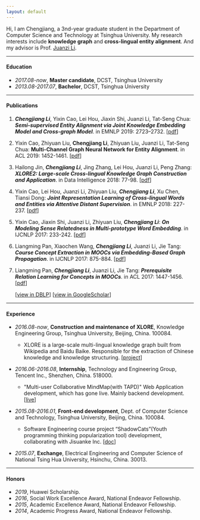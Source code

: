 ```yaml
---
layout: default
---
```


Hi, I am Chengjiang, a 3nd-year graduate student in the Department of Computer Science and Technology at Tsinghua University. My research interests include **knowledge graph** and **cross-lingual entity alignment**. And my advisor is Prof. [Juanzi Li](http://keg.cs.tsinghua.edu.cn/persons/ljz/).

* * *

#### [](#Education)Education
* _2017.08-now_, **Master candidate**, DCST, Tsinghua University
* _2013.08-2017.07_, **Bachelor**, DCST, Tsinghua University

* * *

#### [](#Publications)Publications
1. _**Chengjiang Li**_, Yixin Cao, Lei Hou, Jiaxin Shi, Juanzi Li, Tat-Seng Chua: _**Semi-supervised Entity Alignment via Joint Knowledge Embedding Model and Cross-graph Model**_. in EMNLP 2019: 2723–2732. [[pdf](https://www.aclweb.org/anthology/D19-1274/)]
1. Yixin Cao, Zhiyuan Liu, **Chengjiang Li**, Zhiyuan Liu, Juanzi Li, Tat-Seng Chua: **Multi-Channel Graph Neural Network for Entity Alignment**. in ACL 2019: 1452-1461. [[pdf](https://www.aclweb.org/anthology/P19-1140/)]
1. Hailong Jin, _**Chengjiang Li**_, Jing Zhang, Lei Hou, Juanzi Li, Peng Zhang: _**XLORE2: Large-scale Cross-lingual Knowledge Graph Construction and Application**_. in Data Intelligence 2018: 77-98. [[pdf](http://data-intelligence.org/static/publish/F3/91/60/B195E244F29F275C9E6D16DCC9/XLORE.pdf)]
1. Yixin Cao, Lei Hou, Juanzi Li, Zhiyuan Liu, _**Chengjiang Li**_, Xu Chen, Tiansi Dong: _**Joint Representation Learning of Cross-lingual Words and Entities via Attentive Distant Supervision**_. in EMNLP 2018: 227-237. [[pdf](http://aclweb.org/anthology/D18-1021)]
1. Yixin Cao, Jiaxin Shi, Juanzi Li, Zhiyuan Liu, _**Chengjiang Li**_: _**On Modeling Sense Relatedness in Multi-prototype Word Embedding**_. in IJCNLP 2017: 233-242. [[pdf](http://aclweb.org/anthology/I17-1024)]
1. Liangming Pan, Xiaochen Wang, _**Chengjiang Li**_, Juanzi Li, Jie Tang: _**Course Concept Extraction in MOOCs via Embedding-Based Graph Propagation**_. in IJCNLP 2017: 875-884. [[pdf](http://aclweb.org/anthology/I17-1088)]
1. Liangming Pan, _**Chengjiang Li**_, Juanzi Li, Jie Tang: _**Prerequisite Relation Learning for Concepts in MOOCs**_. in ACL 2017: 1447-1456. [[pdf](http://aclweb.org/anthology/P17-1133)]

    [[view in DBLP](http://dblp.uni-trier.de/pers/hd/l/Li:Chengjiang)] [[view in GoogleScholar](https://scholar.google.com/citations?user=DOkqLGYAAAAJ)]

* * *

#### [](#Experience)Experience
- _2016.08-now_, **Construction and maintenance of XLORE**, Knowledge Engineering Group, Tsinghua University, Beijing, China. 100084.
  - XLORE is a large-scale multi-lingual knowledge graph built from Wikipedia and Baidu Baike. Responsible for the extraction of Chinese knowledge and knowledge structuring. [[project](https://xlore.org/)]

- _2016.06-2016.08_, **Internship**, Technology and Engineering Group, Tencent Inc., Shenzhen, China. 518000.
  - "Multi-user Collaborative MindMap(with TAPD)" Web Application development, which has gone live. Mainly backend development. [[live](https://www.tapd.cn/official/lite#intro-mindmap)]

- _2015.08-2016.01_, **Front-end development**, Dept. of Computer Science and Technology, Tsinghua University, Beijing, China. 100084.
  - Software Engineering course project “ShadowCats”(Youth programming thinking popularization tool) development, collaborating with Jisuanke Inc. [[doc]()]

- _2015.07_, **Exchange**, Electrical Engineering and Computer Science of National Tsing Hua University, Hsinchu, China. 30013.
  <!-- - Learning the course of Parallel Programming taught by Prof. Yeh-Ching Chung. -->

<!-- * * *

#### [](#Education)Computer skills
- Language: C/C++, Python, JavaScript, Java, ...
- Expertise: Programming, Knowledge graph, Machine learning, Web development, ...
- Design: Illustrator, InDesign -->

<!-- * * *

#### [](#Languages)Languages
* Chinese, (mother tongue)
* English, CET-4 598, CET-6 500. (full:710, pass:425) -->
<!-- * Russian, learning. -->

* * *

#### [](#Honors)Honors
* _2019_, Huawei Scholarship.
* _2016_, Social Work Excellence Award, National Endeavor Fellowship.
* _2015_, Academic Excellence Award, National Endeavor Fellowship.
* _2014_, Academic Progress Award, National Endeavor Fellowship.





<!-- 
Text can be **bold**, _italic_, or ~~strikethrough~~.

[Link to another page](another-page).

There should be whitespace between paragraphs.

There should be whitespace between paragraphs. We recommend including a README, or a file with information about your project.

# [](#header-1)Header 1

This is a normal paragraph following a header. GitHub is a code hosting platform for version control and collaboration. It lets you and others work together on projects from anywhere.

## Header 2

> This is a blockquote following a header.
>
> When something is important enough, you do it even if the odds are not in your favor.

### [](#header-3)Header 3

```js
// Javascript code with syntax highlighting.
var fun = function lang(l) {
  dateformat.i18n = require('./lang/' + l)
  return true;
}
```

```ruby
# Ruby code with syntax highlighting
GitHubPages::Dependencies.gems.each do |gem, version|
  s.add_dependency(gem, "= #{version}")
end
```

#### [](#header-4)Header 4

*   This is an unordered list following a header.
*   This is an unordered list following a header.
*   This is an unordered list following a header.

##### [](#header-5)Header 5

1.  This is an ordered list following a header.
2.  This is an ordered list following a header.
3.  This is an ordered list following a header.

###### [](#header-6)Header 6

| head1        | head two          | three |
|:-------------|:------------------|:------|
| ok           | good swedish fish | nice  |
| out of stock | good and plenty   | nice  |
| ok           | good `oreos`      | hmm   |
| ok           | good `zoute` drop | yumm  |

### There's a horizontal rule below this.

* * *

### Here is an unordered list:

*   Item foo
*   Item bar
*   Item baz
*   Item zip

### And an ordered list:

1.  Item one
1.  Item two
1.  Item three
1.  Item four

### And a nested list:

- level 1 item
  - level 2 item
  - level 2 item
    - level 3 item
    - level 3 item
- level 1 item
  - level 2 item
  - level 2 item
  - level 2 item
- level 1 item
  - level 2 item
  - level 2 item
- level 1 item

### Small image

![](https://assets-cdn.github.com/images/icons/emoji/octocat.png)

### Large image

![](https://guides.github.com/activities/hello-world/branching.png){:width="50%"}.


### Definition lists can be used with HTML syntax.

<dl>
<dt>Name</dt>
<dd>Godzilla</dd>
<dt>Born</dt>
<dd>1952</dd>
<dt>Birthplace</dt>
<dd>Japan</dd>
<dt>Color</dt>
<dd>Green</dd>
</dl>
 -->